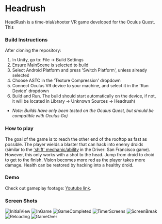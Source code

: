 # Headrush

HeadRush is a time-trial/shooter VR game developed for the Oculus Quest. This 

### Build Instructions ###
After cloning the repository:
1. In Unity, go to: File -> Build Settings
2. Ensure MainScene is selected to build 
3. Select Android Platform and press 'Switch Platform', unless already selected
4. Choose ASTC in the 'Texture Compression' dropdown
5. Connect Oculus VR device to your machine, and select it in the 'Run Device' dropdown
6. Build and Run. The build should start automatically on the device, if not, it will be located in Library -> Unknown Sources -> Headrush)
- *Note: Builds have only been tested on the Oculus Quest, but should be compatible with Oculus Go)*
### How to play ###
The goal of the game is to reach the other end of the rooftop as fast as possible. The player wields a blaster that can hack into enemy droids (similar to the ['shift' mechanic/ability](https://youtu.be/bI3CPh7vidg?t=85) in the Driver: San Francisco game). However, this only works with a shot to the head. Jump from droid to droid to get to the finish. Vision becomes more red as the player takes more damage. Health can be restored by hacking into a healthy droid.

### Demo ###
Check out gameplay footage: [Youtube link](https://youtu.be/HBu7PsjabS8).

### Screen Shots ###
![InitialView](./Screenshots/InitialView.jpg)
![InGame](./Screenshots/InGame.jpg)
![GameCompleted](./Screenshots/GameCompleted.jpg)
![TimerScreens](./Screenshots/TimerScreens.jpg)
![ScreenBreak](./Screenshots/ScreenBreak.jpg)
![Reloading](./Screenshots/Reloading.jpg)
![GameOver](./Screenshots/GameOver.jpg)
